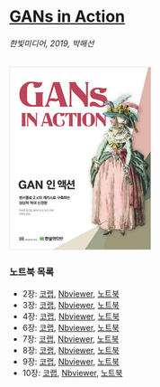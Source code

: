 # [GANs in Action](http://bit.ly/gan-in-action)
###### 한빛미디어, 2019, 박해선

<img src="/img/GANs_in_Action_cover.png" width="50%">

### 노트북 목록

* 2장: [코랩](https://colab.research.google.com/github/rickiepark/gans-in-action/blob/master/chapter-2/Chapter_2_Autoencoder.ipynb), [Nbviewer](https://nbviewer.jupyter.org/github/rickiepark/gans-in-action/blob/master/chapter-2/Chapter_2_Autoencoder.ipynb), [노트북](https://github.com/rickiepark/gans-in-action/blob/master/chapter-2/Chapter_2_Autoencoder.ipynb)
* 3장: [코랩](https://colab.research.google.com/github/rickiepark/gans-in-action/blob/master/chapter-3/Chapter_3_GAN.ipynb), [Nbviewer](https://nbviewer.jupyter.org/github/rickiepark/gans-in-action/blob/master/chapter-3/Chapter_3_GAN.ipynb), [노트북](https://github.com/rickiepark/gans-in-action/blob/master/chapter-3/Chapter_3_GAN.ipynb)
* 4장: [코랩](https://colab.research.google.com/github/rickiepark/gans-in-action/blob/master/chapter-4/Chapter_4_DCGAN.ipynb), [Nbviewer](https://nbviewer.jupyter.org/github/rickiepark/gans-in-action/blob/master/chapter-4/Chapter_4_DCGAN.ipynb), [노트북](https://github.com/rickiepark/gans-in-action/blob/master/chapter-4/Chapter_4_DCGAN.ipynb)
* 6장: [코랩](https://colab.research.google.com/github/rickiepark/gans-in-action/blob/master/chapter-6/Chapter_6_PGGAN.ipynb), [Nbviewer](https://nbviewer.jupyter.org/github/rickiepark/gans-in-action/blob/master/chapter-6/Chapter_6_PGGAN.ipynb), [노트북](https://github.com/rickiepark/gans-in-action/blob/master/chapter-6/Chapter_6_PGGAN.ipynb)
* 7장: [코랩](https://colab.research.google.com/github/rickiepark/gans-in-action/blob/master/chapter-7/Chapter_7_SGAN.ipynb), [Nbviewer](https://nbviewer.jupyter.org/github/rickiepark/gans-in-action/blob/master/chapter-7/Chapter_7_SGAN.ipynb), [노트북](https://github.com/rickiepark/gans-in-action/blob/master/chapter-7/Chapter_7_SGAN.ipynb)
* 8장: [코랩](https://colab.research.google.com/github/rickiepark/gans-in-action/blob/master/chapter-8/Chapter_8_CGAN.ipynb), [Nbviewer](https://nbviewer.jupyter.org/github/rickiepark/gans-in-action/blob/master/chapter-8/Chapter_8_CGAN.ipynb), [노트북](https://github.com/rickiepark/gans-in-action/blob/master/chapter-8/Chapter_8_CGAN.ipynb)
* 9장: [코랩](https://colab.research.google.com/github/rickiepark/gans-in-action/blob/master/chapter-9/Chapter9_CycleGAN.ipynb), [Nbviewer](https://nbviewer.jupyter.org/github/rickiepark/gans-in-action/blob/master/chapter-9/Chapter9_CycleGAN.ipynb), [노트북](https://github.com/rickiepark/gans-in-action/blob/master/chapter-9/Chapter9_CycleGAN.ipynb)
* 10장: [코랩](https://colab.research.google.com/github/rickiepark/gans-in-action/blob/master/chapter-10/Chapter10_Adversarial_Examples.ipynb), [Nbviewer](https://nbviewer.jupyter.org/github/rickiepark/gans-in-action/blob/master/chapter-10/Chapter10_Adversarial_Examples.ipynb), [노트북](https://github.com/rickiepark/gans-in-action/blob/master/chapter-10/Chapter10_Adversarial_Examples.ipynb)
